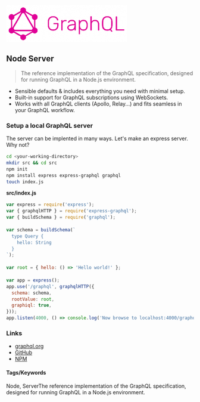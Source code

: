 ![Cannastore](./media/graphql_logo.png)

## Node Server

> The reference implementation of the GraphQL specification, designed for running GraphQL in a Node.js environment.

- Sensible defaults & includes everything you need with minimal setup.
- Built-in support for GraphQL subscriptions using WebSockets.
- Works with all GraphQL clients (Apollo, Relay...) and fits seamless in your GraphQL workflow.

### Setup a local GraphQL server

The server can be implented in many ways. Let's make an express server. Why not?

```bash
cd <your-working-directory>
mkdir src && cd src
npm init
npm install express express-graphql graphql
touch index.js
```

__src/index.js__

```javascript
var express = require('express');
var { graphqlHTTP } = require('express-graphql');
var { buildSchema } = require('graphql');
 
var schema = buildSchema(`
  type Query {
    hello: String
  }
`);
 
var root = { hello: () => 'Hello world!' };
 
var app = express();
app.use('/graphql', graphqlHTTP({
  schema: schema,
  rootValue: root,
  graphiql: true,
}));
app.listen(4000, () => console.log('Now browse to localhost:4000/graphql'));
```

### Links

- [graphql.org](https://graphql.org/code/#javascript)
- [GitHub](https://github.com/graphql/graphql-js)
- [NPM](https://www.npmjs.com/package/graphql)

#### Tags/Keywords

Node, ServerThe reference implementation of the GraphQL specification, designed for running GraphQL in a Node.js environment.